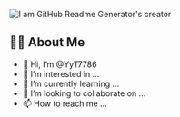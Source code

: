 ![I am GitHub Readme Generator's creator](https://arturssmirnovs.github.io/github-profile-readme-generator/images/banner.png)

## 🙋‍♂️ About Me
- 👋 Hi, I’m @YyT7786
- 👀 I’m interested in ...
- 🌱 I’m currently learning ...
- 💞️ I’m looking to collaborate on ...
- 📫 How to reach me ...
